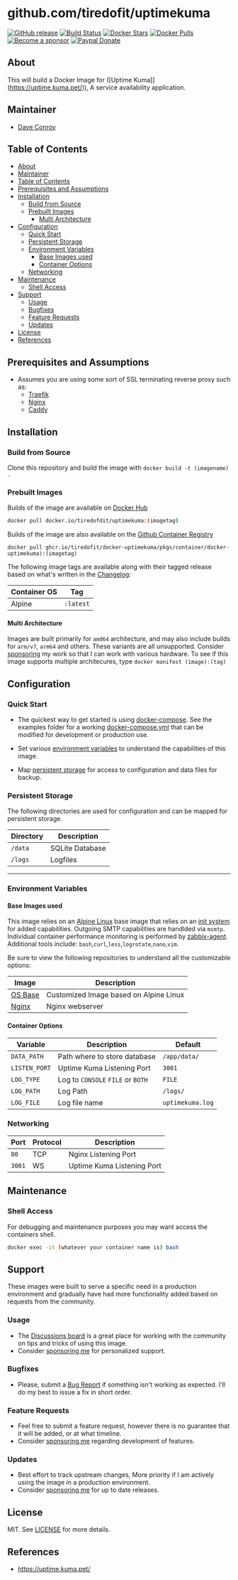 # github.com/tiredofit/uptimekuma

[![GitHub release](https://img.shields.io/github/v/tag/tiredofit/uptimekuma?style=flat-square)](https://github.com/tiredofit/uptimekuma/releases/latest)
[![Build Status](https://img.shields.io/github/workflow/status/tiredofit/uptimekuma/build?style=flat-square)](https://github.com/tiredofit/uptimekuma/actions?query=workflow%3Abuild)
[![Docker Stars](https://img.shields.io/docker/stars/tiredofit/uptimekuma.svg?style=flat-square&logo=docker)](https://hub.docker.com/r/tiredofit/uptimekuma/)
[![Docker Pulls](https://img.shields.io/docker/pulls/tiredofit/uptimekuma.svg?style=flat-square&logo=docker)](https://hub.docker.com/r/tiredofit/uptimekuma/)
[![Become a sponsor](https://img.shields.io/badge/sponsor-tiredofit-181717.svg?logo=github&style=flat-square)](https://github.com/sponsors/tiredofit)
[![Paypal Donate](https://img.shields.io/badge/donate-paypal-00457c.svg?logo=paypal&style=flat-square)](https://www.paypal.me/tiredofit)

## About

This will build a Docker Image for ([Uptime Kuma]](https://uptime.kuma.pet/)), A service availability application.

## Maintainer

- [Dave Conroy](https://github.com/tiredofit/)

## Table of Contents

- [About](#about)
- [Maintainer](#maintainer)
- [Table of Contents](#table-of-contents)
- [Prerequisites and Assumptions](#prerequisites-and-assumptions)
- [Installation](#installation)
  - [Build from Source](#build-from-source)
  - [Prebuilt Images](#prebuilt-images)
    - [Multi Architecture](#multi-architecture)
- [Configuration](#configuration)
  - [Quick Start](#quick-start)
  - [Persistent Storage](#persistent-storage)
  - [Environment Variables](#environment-variables)
    - [Base Images used](#base-images-used)
    - [Container Options](#container-options)
  - [Networking](#networking)
- [Maintenance](#maintenance)
  - [Shell Access](#shell-access)
- [Support](#support)
  - [Usage](#usage)
  - [Bugfixes](#bugfixes)
  - [Feature Requests](#feature-requests)
  - [Updates](#updates)
- [License](#license)
- [References](#references)

## Prerequisites and Assumptions
*  Assumes you are using some sort of SSL terminating reverse proxy such as:
   *  [Traefik](https://github.com/tiredofit/docker-traefik)
   *  [Nginx](https://github.com/jc21/nginx-proxy-manager)
   *  [Caddy](https://github.com/caddyserver/caddy)

## Installation
### Build from Source
Clone this repository and build the image with `docker build -t (imagename) .`

### Prebuilt Images
Builds of the image are available on [Docker Hub](https://hub.docker.com/r/tiredofit/uptimekuma)

```bash
docker pull docker.io/tiredofdit/uptimekuma:(imagetag)
```
Builds of the image are also available on the [Github Container Registry](https://github.com/tiredofit/docker-uptimekuma/pkgs/container/docker-uptimekuma) 
 
```
docker pull ghcr.io/tiredofit/docker-uptimekuma/pkgs/container/docker-uptimekuma):(imagetag)
``` 

The following image tags are available along with their tagged release based on what's written in the [Changelog](CHANGELOG.md):

| Container OS | Tag       |
| ------------ | --------- |
| Alpine       | `:latest` |

#### Multi Architecture
Images are built primarily for `amd64` architecture, and may also include builds for `arm/v7`, `arm64` and others. These variants are all unsupported. Consider [sponsoring](https://github.com/sponsors/tiredofit) my work so that I can work with various hardware. To see if this image supports multiple architecures, type `docker manifest (image):(tag)`

## Configuration

### Quick Start

* The quickest way to get started is using [docker-compose](https://docs.docker.com/compose/). See the examples folder for a working [docker-compose.yml](examples/docker-compose.yml) that can be modified for development or production use.

* Set various [environment variables](#environment-variables) to understand the capabilities of this image.
* Map [persistent storage](#data-volumes) for access to configuration and data files for backup.

### Persistent Storage

The following directories are used for configuration and can be mapped for persistent storage.

| Directory | Description     |
| --------- | --------------- |
| `/data`   | SQLite Database |
| `/logs`   | Logfiles        |

* * *
### Environment Variables

#### Base Images used

This image relies on an [Alpine Linux](https://hub.docker.com/r/tiredofit/alpine) base image that relies on an [init system](https://github.com/just-containers/s6-overlay) for added capabilities. Outgoing SMTP capabilities are handlded via `msmtp`. Individual container performance monitoring is performed by [zabbix-agent](https://zabbix.org). Additional tools include: `bash`,`curl`,`less`,`logrotate`,`nano`,`vim`.

Be sure to view the following repositories to understand all the customizable options:


| Image                                                  | Description                            |
| ------------------------------------------------------ | -------------------------------------- |
| [OS Base](https://github.com/tiredofit/docker-alpine/) | Customized Image based on Alpine Linux |
| [Nginx](https://github.com/tiredofit/docker-nginx/)    | Nginx webserver                        |

#### Container Options

| Variable      | Description                       | Default          |
| ------------- | --------------------------------- | ---------------- |
| `DATA_PATH`   | Path where to store database      | `/app/data/`     |
| `LISTEN_PORT` | Uptime Kuma Listening Port        | `3001`           |
| `LOG_TYPE`    | Log to `CONSOLE` `FILE` or `BOTH` | `FILE`           |
| `LOG_PATH`    | Log Path                          | `/logs/`         |
| `LOG_FILE`    | Log file name                     | `uptimekuma.log` |


### Networking

| Port   | Protocol | Description                |
| ------ | -------- | -------------------------- |
| `80`   | TCP      | Nginx Listening Port       |
| `3001` | WS       | Uptime Kuma Listening Port |


## Maintenance
### Shell Access

For debugging and maintenance purposes you may want access the containers shell.

```bash
docker exec -it (whatever your container name is) bash
```
## Support

These images were built to serve a specific need in a production environment and gradually have had more functionality added based on requests from the community.
### Usage
- The [Discussions board](../../discussions) is a great place for working with the community on tips and tricks of using this image.
- Consider [sponsoring me](https://github.com/sponsors/tiredofit) for personalized support.
### Bugfixes
- Please, submit a [Bug Report](issues/new) if something isn't working as expected. I'll do my best to issue a fix in short order.

### Feature Requests
- Feel free to submit a feature request, however there is no guarantee that it will be added, or at what timeline.
- Consider [sponsoring me](https://github.com/sponsors/tiredofit) regarding development of features.

### Updates
- Best effort to track upstream changes, More priority if I am actively using the image in a production environment.
- Consider [sponsoring me](https://github.com/sponsors/tiredofit) for up to date releases.

## License
MIT. See [LICENSE](LICENSE) for more details.

## References

* <https://uptime.kuma.pet/>
